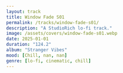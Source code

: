 ```yaml
---
layout: track
title: Window Fade S01
permalink: /tracks/window-fade-s01/
description: "A StudioRich lo-fi track."
image: /assets/covers/window-fade-s01.webp
date: 2025-01-01
duration: "124.2"
album: "Stranger Vibes"
mood: [Chill, nan, nan]
genre: [lo-fi, cinematic, chill]
---
```

